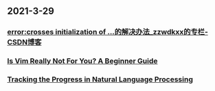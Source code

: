 
## 2021-3-29

### [error:crosses initialization of ...的解决办法_zzwdkxx的专栏-CSDN博客](https://blog.csdn.net/zzwdkxx/article/details/27561393)

### [Is Vim Really Not For You? A Beginner Guide](https://thevaluable.dev/vim-beginner/)

### [Tracking the Progress in Natural Language Processing](https://ruder.io/tracking-progress-nlp/)